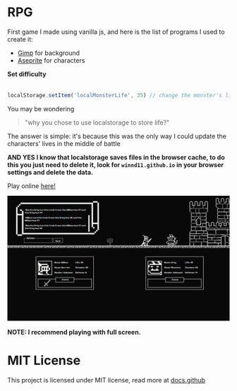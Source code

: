 <h1>RPG</h1>
<p>First game I made using vanilla js, and here is the list of programs I used to create it:</p>

<ul>
  <li><a href="https://www.gimp.org/downloads/">Gimp</a> for background</li>
  <li><a href="https://store.steampowered.com/app/431730/Aseprite/?l=english">Aseprite</a> for characters</li>
</ul>

**Set difficulty**

```js

localStorage.setItem('localMonsterLife', 35) // change the monster's life here

```
<p>You may be wondering </p>

> "why you chose to use localstorage to store life?"

<p>The answer is simple: it's because this was the only way I could update the characters' lives in the middle of battle</p>

**AND YES I know that localstorage saves files in the browser cache, to do this you just need to delete it, look for `winnd11.github.io` in your browser settings and delete the data.**

<p>Play online <a href="https://winnd11.github.io/RPG/">here!</a></p>

<img width='700' src="src/img/Captura de tela 2024-06-19 171538.png">

**NOTE: I recommend playing with full screen.**

<h1>MIT License</h1>
This project is licensed under MIT license, read more at <span><a href="https://docs.github.com/pt/repositories/managing-your-repositorys-settings-and-features/customizing-your-repository/licensing-a-repository">docs.github</span>
